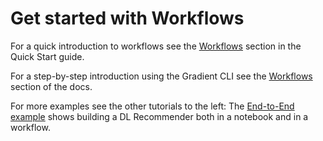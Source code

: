 # Get started with Workflows

For a quick introduction to workflows see the [Workflows](/get-started/quick-start#create-a-workflow) section in the Quick Start guide.

For a step-by-step introduction using the Gradient CLI see the [Workflows](/explore-train-deploy/workflows/getting-started-with-workflows.md) section of the docs.

For more examples see the other tutorials to the left: The [End-to-End example](/get-started/tutorials-list/end-to-end-example.md) shows building a DL Recommender both in a notebook and in a workflow.

